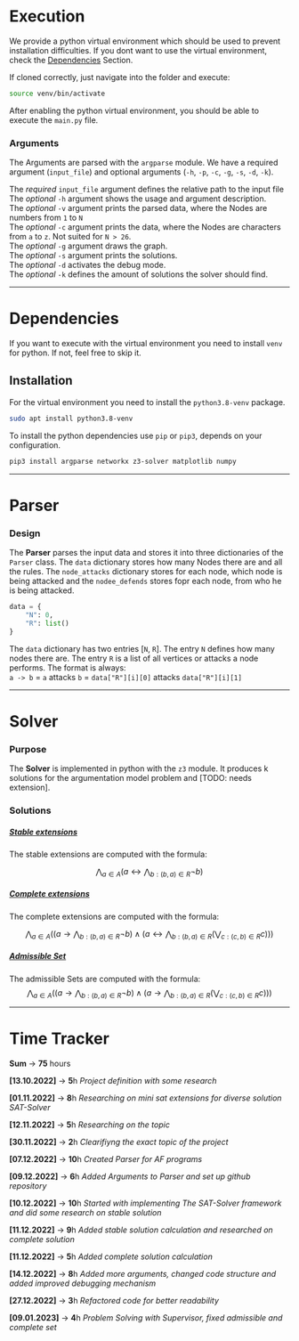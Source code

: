 # Execution
We provide a python virtual environment which should be used to prevent installation difficulties. If you dont want to use the virtual environment, check the [Dependencies](#Dependencies) Section.

If cloned correctly, just navigate into the folder and execute:
```bash
source venv/bin/activate
```
After enabling the python virtual environment, you should be able to execute the `main.py` file.

### Arguments
The Arguments are parsed with the `argparse` module. We have a required argument (`input_file`) and optional arguments (`-h`, `-p`, `-c`, `-g`, `-s`, `-d`, `-k`).  

The _required_ `input_file` argument defines the relative path to the input file  
The _optional_ `-h` argument shows the usage and argument description.  
The _optional_ `-v` argument prints the parsed data, where the Nodes are numbers from `1` to `N`  
The _optional_ `-c` argument prints the data, where the Nodes are characters from `a` to `z`. Not suited for `N > 26`.  
The _optional_ `-g` argument draws the graph.  
The _optional_ `-s` argument prints the solutions.  
The _optional_ `-d` activates the debug mode.  
The _optional_ `-k` defines the amount of solutions the solver should find.
  
<hr>

# Dependencies

If you want to execute with the virtual environment you need to install `venv` for python. If not, feel free to skip it.
## Installation
For the virtual environment you need to install the `python3.8-venv` package.

```bash
sudo apt install python3.8-venv
```

To install the python dependencies use `pip` or `pip3`, depends on your configuration. 

```bash
pip3 install argparse networkx z3-solver matplotlib numpy
```

<hr>

# Parser


### Design
The **Parser** parses the input data and stores it into three dictionaries of the `Parser` class. The `data` dictionary stores how many Nodes there are and all the rules. The `node_attacks` dictionary stores for each node, which node is being attacked and the `nodee_defends` stores fopr each node, from who he is being attacked. 

```python
data = {
    "N": 0,
    "R": list()
}
```

The `data` dictionary has two entries [`N`, `R`]. The entry `N` defines how many nodes there are. The entry `R` is a list of all vertices or attacks a node performs. The format is always:  
`a -> b` = `a` attacks `b` = `data["R"][i][0]` attacks `data["R"][i][1]`
<hr>

# Solver


### Purpose
The **Solver** is implemented in python with the `z3` module. It produces k solutions for the argumentation model problem and [TODO: needs extension].
### Solutions
##### <ins>Stable extensions</ins>
The stable extensions are computed with the formula:

$$ \bigwedge_{a \in A} \big( a \leftrightarrow  \bigwedge_{b:(b, a) \in R} \lnot b \big) $$

##### <ins>Complete extensions</ins>
The complete extensions are computed with the formula:

$$ \bigwedge_{a \in A} \big( \big( a \rightarrow  \bigwedge_{b:(b, a) \in R} \lnot b \big) \land \big( a \leftrightarrow \bigwedge_{b:(b,a) \in R} \big( \bigvee_{c:(c,b) \in R} c\big) \big)\big)$$

##### <ins>Admissible Set</ins>
The admissible Sets are computed with the formula:
$$ \bigwedge_{a \in A} \big( \big( a \rightarrow  \bigwedge_{b:(b, a) \in R} \lnot b \big) \land \big( a \rightarrow \bigwedge_{b:(b,a) \in R} \big( \bigvee_{c:(c,b) \in R} c\big) \big)\big)$$
<hr>

# Time Tracker

**Sum** $\rightarrow$ **75** hours

**[13.10.2022]** $\rightarrow$ **5**h _Project definition with some research_

**[01.11.2022]** $\rightarrow$ **8**h _Researching on mini sat extensions for diverse solution SAT-Solver_

**[12.11.2022]** $\rightarrow$ **5**h _Researching on the topic_

**[30.11.2022]** $\rightarrow$ **2**h _Clearifiyng the exact topic of the project_

**[07.12.2022]** $\rightarrow$ **10**h _Created Parser for AF programs_

**[09.12.2022]** $\rightarrow$ **6**h _Added Arguments to Parser and set up github repository_

**[10.12.2022]** $\rightarrow$ **10**h _Started with implementing The SAT-Solver framework and did some research on stable solution_

**[11.12.2022]** $\rightarrow$ **9**h _Added stable solution calculation and researched on complete solution_

**[11.12.2022]** $\rightarrow$ **5**h _Added complete solution calculation_

**[14.12.2022]** $\rightarrow$ **8**h _Added more arguments, changed code structure and added improved debugging mechanism_

**[27.12.2022]** $\rightarrow$ **3**h _Refactored code for better readability_

**[09.01.2023]** $\rightarrow$ **4**h _Problem Solving with Supervisor, fixed admissible and complete set_



